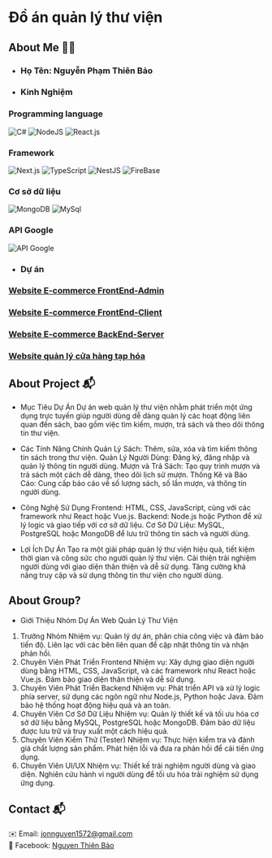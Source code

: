 # Đồ án quản lý thư viện
## About Me  👨‍💻
* ### Họ Tên: Nguyễn Phạm Thiên Bảo

* ###  Kinh Nghiệm  </br>

### Programming language
![C#](https://img.shields.io/badge/C%23-764ABC?style=for-the-badge&logo=c-sharp&logoColor=white)
![NodeJS](https://img.shields.io/badge/Node.js-339933?style=for-the-badge&logo=node.js&logoColor=white)
![React.js](https://img.shields.io/badge/React-20232A?style=for-the-badge&logo=react&logoColor=61DAFB)
### Framework
![Next.js](https://img.shields.io/badge/Next.js-000000?style=for-the-badge&logo=nextdotjs&logoColor=white)
![TypeScript](https://img.shields.io/badge/TypeScript-3178C6?style=for-the-badge&logo=typescript&logoColor=white)
![NestJS](https://img.shields.io/badge/NestJS-E0234E?style=for-the-badge&logo=nestjs&logoColor=white)
![FireBase](https://img.shields.io/badge/Firebase-039BE5?style=for-the-badge&logo=firebase&logoColor=white)
### Cơ sở dữ liệu
![MongoDB](https://img.shields.io/badge/MongoDB-47A248?style=for-the-badge&logo=mongodb&logoColor=white)
![MySql](https://img.shields.io/badge/MySQL-4479A1?style=for-the-badge&logo=mysql&logoColor=white)
### API Google
![API Google](https://console.firebase.google.com/u/0/?_gl=1*149ycwm*_ga*Nzc1MzYwNDkuMTcyODA1NTgxNQ..*_ga_CW55HF8NVT*MTczMDIxMjQ0Ny4xNi4wLjE3MzAyMTI0NTAuNTcuMC4w)
* ### **Dự án** </br>
### [Website E-commerce FrontEnd-Admin](https://github.com/JohnBao1572/FEAdmin_KB.git) </br>
### [Website E-commerce FrontEnd-Client](https://github.com/JohnBao1572/FEClient_KB.git)</br>
### [Website E-commerce BackEnd-Server](https://github.com/JohnBao1572/BE_KB.git)</br>
### [Website quản lý cửa hàng tạp hóa](https://github.com/LeamnLeamn/QLCHTH.git) </br>
## About Project 📬
* Mục Tiêu Dự Án
Dự án web quản lý thư viện nhằm phát triển một ứng dụng trực tuyến giúp người dùng dễ dàng quản lý các hoạt động liên quan đến sách, bao gồm việc tìm kiếm, mượn, trả sách và theo dõi thông tin thư viện.

* Các Tính Năng Chính
Quản Lý Sách: Thêm, sửa, xóa và tìm kiếm thông tin sách trong thư viện.
Quản Lý Người Dùng: Đăng ký, đăng nhập và quản lý thông tin người dùng.
Mượn và Trả Sách: Tạo quy trình mượn và trả sách một cách dễ dàng, theo dõi lịch sử mượn.
Thống Kê và Báo Cáo: Cung cấp báo cáo về số lượng sách, số lần mượn, và thông tin người dùng.
* Công Nghệ Sử Dụng
Frontend: HTML, CSS, JavaScript, cùng với các framework như React hoặc Vue.js.
Backend: Node.js hoặc Python để xử lý logic và giao tiếp với cơ sở dữ liệu.
Cơ Sở Dữ Liệu: MySQL, PostgreSQL hoặc MongoDB để lưu trữ thông tin sách và người dùng.
* Lợi Ích Dự Án
Tạo ra một giải pháp quản lý thư viện hiệu quả, tiết kiệm thời gian và công sức cho người quản lý thư viện.
Cải thiện trải nghiệm người dùng với giao diện thân thiện và dễ sử dụng.
Tăng cường khả năng truy cập và sử dụng thông tin thư viện cho người dùng.
## About Group?
* Giới Thiệu Nhóm Dự Án Web Quản Lý Thư Viện
1. Trưởng Nhóm
Nhiệm vụ: Quản lý dự án, phân chia công việc và đảm bảo tiến độ. Liên lạc với các bên liên quan để cập nhật thông tin và nhận phản hồi.
2. Chuyên Viên Phát Triển Frontend
Nhiệm vụ: Xây dựng giao diện người dùng bằng HTML, CSS, JavaScript, và các framework như React hoặc Vue.js. Đảm bảo giao diện thân thiện và dễ sử dụng.
3. Chuyên Viên Phát Triển Backend
Nhiệm vụ: Phát triển API và xử lý logic phía server, sử dụng các ngôn ngữ như Node.js, Python hoặc Java. Đảm bảo hệ thống hoạt động hiệu quả và an toàn.
4. Chuyên Viên Cơ Sở Dữ Liệu
Nhiệm vụ: Quản lý thiết kế và tối ưu hóa cơ sở dữ liệu bằng MySQL, PostgreSQL hoặc MongoDB. Đảm bảo dữ liệu được lưu trữ và truy xuất một cách hiệu quả.
5. Chuyên Viên Kiểm Thử (Tester)
Nhiệm vụ: Thực hiện kiểm tra và đánh giá chất lượng sản phẩm. Phát hiện lỗi và đưa ra phản hồi để cải tiến ứng dụng.
6. Chuyên Viên UI/UX
Nhiệm vụ: Thiết kế trải nghiệm người dùng và giao diện. Nghiên cứu hành vi người dùng để tối ưu hóa trải nghiệm sử dụng ứng dụng.
## Contact 📬

✉️ Email: jonnguyen1572@gmail.com<br/>
🔗 Facebook: [Nguyen Thiên Bảo](https://www.facebook.com/profile.php?id=100081286152566)
